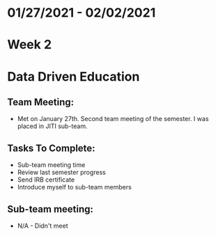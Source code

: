 # 01/27/2021 - 02/02/2021
# Week 2
# Data Driven Education

## Team Meeting:
  - Met on January 27th. Second team meeting of the semester. I was placed in JITI sub-team.
  
## Tasks To Complete:
  - Sub-team meeting time
  - Review last semester progress
  - Send IRB certificate
  - Introduce myself to sub-team members
  
## Sub-team meeting:
  - N/A - Didn't meet
